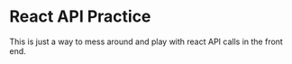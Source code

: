 # React API Practice

This is just a way to mess around and play with react API calls in the front end.
